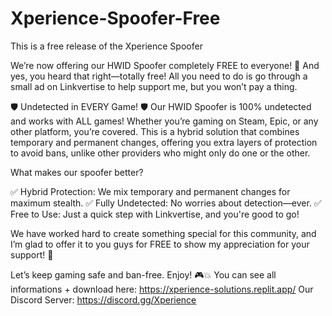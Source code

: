 # Xperience-Spoofer-Free
This is a free release of the Xperience Spoofer

We’re now offering our HWID Spoofer completely FREE to everyone! 🚀 And yes, you heard that right—totally free! All you need to do is go through a small ad on Linkvertise to help support me, but you won’t pay a thing.

🛡️ Undetected in EVERY Game! 🛡️
Our HWID Spoofer is 100% undetected and works with ALL games! Whether you’re gaming on Steam, Epic, or any other platform, you’re covered. This is a hybrid solution that combines temporary and permanent changes, offering you extra layers of protection to avoid bans, unlike other providers who might only do one or the other.

What makes our spoofer better?

✅ Hybrid Protection: We mix temporary and permanent changes for maximum stealth.
✅ Fully Undetected: No worries about detection—ever.
✅ Free to Use: Just a quick step with Linkvertise, and you're good to go!

We have worked hard to create something special for this community, and I’m glad to offer it to you guys for FREE to show my appreciation for your support! 🙏

Let’s keep gaming safe and ban-free. Enjoy! 🎮💥
You can see all informations + download here: https://xperience-solutions.replit.app/
Our Discord Server: https://discord.gg/Xperience
